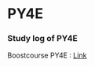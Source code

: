 # PY4E


### Study log of PY4E 
Boostcourse PY4E : [Link](https://www.boostcourse.org/cs122/joinLectures/284901)
